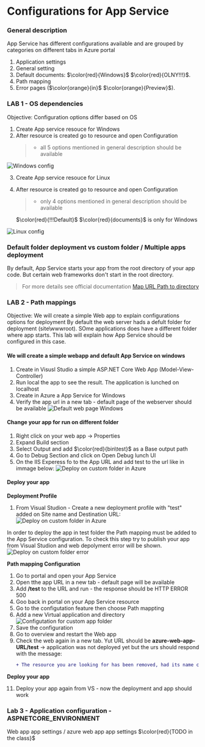 # Configurations for App Service
### General description
App Service has different configurations available and are grouped by categories on different tabs in Azure portal
1. Application settings
2. General setting
3. Default documents: $\color{red}{Windows}$ $\color{red}{OLNY!!!}$.
4. Path mapping
5. Error pages ($\color{orange}{in}$ $\color{orange}{Preview}$). 

### LAB 1 - OS dependencies
Objective: Configuration options differ based on OS

1. Create App service resouce for Windows
2. After resource is created go to resource and open Configuration
	> - all 5 options mentioned in general description should be available 

![Windows config](./Images/WindowsConfigOptions.PNG "App Service on Windows")

3. Create App service resouce for Linux
4. After resource is created go to resource and open Configuration
	> - only 4 options mentioned in general description should be available 
	
	$\color{red}{!!!Default}$  $\color{red}{documents}$ is only for Windows

![Linux config](./Images/LinuxConfigOptions.PNG "App Service on Linux")

### Default folder deployment vs custom folder / Multiple apps deployment
By default, App Service starts your app from the root directory of your app code. But certain web frameworks don't start in the root directory.
> For more details see official documentation [Map URL Path to directory](https://learn.microsoft.com/en-us/azure/app-service/configure-common?tabs=portal)

### LAB 2 - Path mappings
Objective: We will create a simple Web app to explain configurations options for deployment 
By default the web server hads a defult folder for deployment (site\wwwroot). SOme applications does have a different folder where app starts.
This lab will explain how App Service should be configured in this case.

#### We will create a simple webapp and default App Service on windows
1. Create in Visusl Studio a simple ASP.NET Core Web App (Model-View-Controller)
2. Run local the app to see the result. The application is lunched on localhost
3. Create in Azure a App Service for Windows
4. Verify the app url in a new tab - default page of the webserver should be available
![Default web page Windows](./Images/SuccessfulDeploymentAppService.PNG "Default Web Server page Windows")

#### Change your app for run on different folder
1. Right click on your web app -> Properties
2. Expand Build section 
3. Select Output and add $\color{red}{bin\test}$ as a Base output path
4. Go to Debug Section and click on Open Debug lunch UI 
5. On the IIS Experess fo to the App URL and add test to the url like in immage below:
![Deploy on custom folder in Azure](./Images/IISLaunchApp.PNG "Launch app on test")

#### Deploy your app
**Deployment Profile**
1. From Visual Studion - Create a new deployment profile with "test" added on Site name and Destination URL:
![Deploy on custom folder in Azure](./Images/SuccessfulDeploymentAppService.PNG "Defailt location folder site\wwwroot")

In order to deploy the app in test folder the Path mapping must be added to the App Service configuration.
To check this step try to publish your app from Visual Studion and web depolyment error will be shown.
![Deploy on custom folder error](./Images/ErrorWhenPublish.PNG "Configuration for publish to test was not created")

**Path mapping Configuration**
1. Go to portal and open your App Service
2. Open tthe app URL in a new tab - default page will be available
3. Add **/test** to the URL and run - the response should be HTTP ERROR 500 
4. Goo back in portal on your App Service resource
5. Go to the configutation feature then choose Path mappting
6. Add a new Virtual application and directory 
![Configutation for custom app folder](./Images/ApplicationFolder.PNG "Configuration for custom app folder")
7. Save the configuration
8. Go to overview and restart the Web app
9. Check the web again in a new tab. Yut URL should be **azure-web-app-URL/test**
	-> application was not deployed yet but the urs should respond with the message: 
	```diff
	+ The resource you are looking for has been removed, had its name changed, or is temporarily unavailable.
	```

**Deploy your app**

11. Deploy your app again from VS - now the deployment and app should work


### Lab 3 - Application configuration - ASPNETCORE_ENVIRONMENT
Web app app settings / azure web app app settings $\color{red}{TODO in the class}$
